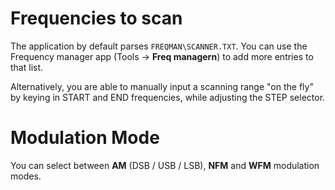 # Frequencies to scan

The application by default parses `FREQMAN\SCANNER.TXT`. You can use the Frequency manager app (Tools -> **Freq managern**) to add more entries to that list. 

Alternatively, you are able to manually input a scanning range "on the fly" by keying in START and END frequencies, while adjusting the STEP selector. 

# Modulation Mode
You can select between **AM** (DSB / USB / LSB), **NFM** and **WFM** modulation modes.